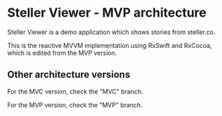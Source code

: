 # Steller Viewer - MVP architecture

Steller Viewer is a demo application which shows stories from steller.co.

This is the reactive MVVM implementation using RxSwift and RxCocoa, which is edited from the MVP version.

## Other architecture versions

For the MVC version, check the "MVC" branch.

For the MVP version, check the "MVP" branch.
